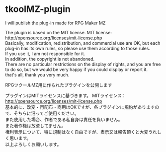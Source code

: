 # tkoolMZ-plugin
<en>
I will publish the plug-in made for RPG Maker MZ  
 
The plugin is based on the MIT license. 
MIT license: http://opensource.org/licenses/mit-license.php  
Basically, modification, redistribution, and commercial use are OK, but each plug-in has its own rules, so please use them according to those rules.  
If you use it, I am not responsible for it.  
In addition, the copyright is not abandoned.  
There are no particular restrictions on the display of rights, and you are free to do so, but we would be very happy if you could display or report it.  
that's all, thank you very much.  

<ja>
RPGツクールMZ用に作られたプラグインを公開します  
 
プラグインはMITライセンスに基づきます。 
MITライセンス：http://opensource.org/licenses/mit-license.php  
基本的に、改変・再配布・商用はOKですが、各プラグインに規約がありますので、そちらに沿ってご使用ください。  
また使用した場合、作者である私自身は責任を負いません。  
また著作権は放棄してません。  
権利表示について、特に規制はなく自由ですが、表示又は報告頂くと大変うれしく思います。  
以上よろしくお願いします。  

